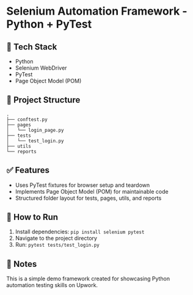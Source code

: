 # Selenium Automation Framework - Python + PyTest

## 🔧 Tech Stack
- Python
- Selenium WebDriver
- PyTest
- Page Object Model (POM)

## 📁 Project Structure
```
.
├── conftest.py
├── pages
│   └── login_page.py
├── tests
│   └── test_login.py
├── utils
└── reports
```

## ✅ Features
- Uses PyTest fixtures for browser setup and teardown
- Implements Page Object Model (POM) for maintainable code
- Structured folder layout for tests, pages, utils, and reports

## 🚀 How to Run
1. Install dependencies: `pip install selenium pytest`
2. Navigate to the project directory
3. Run: `pytest tests/test_login.py`

## 📌 Notes
This is a simple demo framework created for showcasing Python automation testing skills on Upwork.

